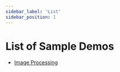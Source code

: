 ```yaml
---
sidebar_label: 'List'
sidebar_position: 1
---
```


# List of Sample Demos

* [Image Processing](demos/image-processing.md)

